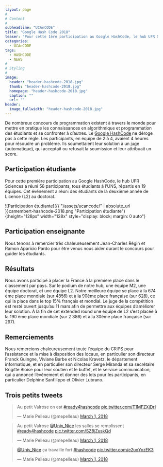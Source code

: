 ```yaml
---
layout: page
#
# Content
#
subheadline: "UCAnCODE"
title: "Google Hash Code 2018"
teaser: "Pour cette 1ère participation au Google HashCode, le hub UFR Sciences a réuni 58 participants répartis en 19 équipes qui ont contribué à placer la France à la première place dans le classement par pays."
categories:
  - UCAnCODE
tags:
  - HASHCODE
  - NEWS
#
# Styling
#
image:
  header: "header-hashcode-2018.jpg"
  thumb: "header-hashcode-2018.jpg"
  homepage: "header-hashcode-2018.jpg"
  caption: ""
  url: ""
header:
  image_fullwidth: "header-hashcode-2018.jpg"
---
```


De nombreux concours de programmation existent à travers le monde pour mettre en pratique les connaissances en algorithmique et programmation des étudiants et se confronter à d’autres.
Le [Google HashCode](https://hashcode.withgoogle.com/hashcode_2018.html) ne déroge pas à cette règle.
Les participants, en équipe de 2 à 4, avaient 4 heures pour résoudre un problème.
Ils soumettaient leur solution à un juge (automatique), qui acceptait ou refusait la soumission et leur attribuait un score.

## Participation étudiante ##

Pour cette première participation au Google HashCode, le hub UFR Sciences a réuni 58 participants, tous étudiants à l’UNS, répartis en 19 équipes.
Cet événement a réuni des étudiants de la deuxième année de Licence (L2) au doctorat.

![Participation étudiante]({{ "/assets/ucancode/" | absolute_url }}camembert-hashcode-2018.png "Participation étudiante"){:height="128px" width="128x" style="display: block; margin: 0 auto"}

## Participation enseignante ##

Nous tenons à remercier très chaleureusement Jean-Charles Régin et Ramon Aparicio Pardo pour être venus nous aider durant le concours pour guider les étudiants.

## Résultats ##

Nous avons participé à placer la France à la première place dans le classement par pays.
Sur le podium de notre hub, une équipe M2, une équipe doctorat, et une équipe L2. Notre meilleure équipe se place à la 674 ème place mondiale (sur 4856) et à la 90ème place française (sur 628), ce qui la place dans le top 15% français et mondial.
Le juge de la compétition est resté ouvert jusqu’au 11 mars afin de permettre aux équipes d’améliorer leur solution.
À la fin de cet extended round une équipe de L2 s’est placée à la 190 ème place mondiale (sur 2 386) et à la 30ème place française (sur 297).

## Remerciements ##

Nous remercions chaleureusement toute l’équipe du CRIPS pour l’assistance et la mise à disposition des locaux, en particulier son directeur Franck Guingne, Viviane Barbe et Nicolas Kravetz, le département informatique, et en particulier son directeur Serge Miranda et sa secrétaire Brigitte Bloise pour leur soutien et le buffet, et le service communication, qui a annoncé l’événement et donner des lots pour les participants, en particulier Delphine Sanfilippo et Olivier Lubrano.

## Trois petits tweets ## 

<blockquote class="twitter-tweet" data-lang="en"><p lang="fr" dir="ltr">Au petit Valrose on est <a href="https://twitter.com/hashtag/ready4hashcode?src=hash&amp;ref_src=twsrc%5Etfw">#ready4hashcode</a> <a href="https://t.co/T1MFZXjDrI">pic.twitter.com/T1MFZXjDrI</a></p>&mdash; Marie Pelleau (@mepelleau) <a href="https://twitter.com/mepelleau/status/969260483298590725?ref_src=twsrc%5Etfw">March 1, 2018</a></blockquote>


<blockquote class="twitter-tweet" data-lang="en"><p lang="fr" dir="ltr">Au petit Valrose <a href="https://twitter.com/Univ_Nice?ref_src=twsrc%5Etfw">@Univ_Nice</a> les salles se remplissent <a href="https://twitter.com/hashtag/ready4hashcode?src=hash&amp;ref_src=twsrc%5Etfw">#ready4hashcode</a> <a href="https://t.co/SZ8jZuskQd">pic.twitter.com/SZ8jZuskQd</a></p>&mdash; Marie Pelleau (@mepelleau) <a href="https://twitter.com/mepelleau/status/969262819043667969?ref_src=twsrc%5Etfw">March 1, 2018</a></blockquote>


<blockquote class="twitter-tweet" data-lang="en"><p lang="fr" dir="ltr"><a href="https://twitter.com/Univ_Nice?ref_src=twsrc%5Etfw">@Univ_Nice</a> ça travaille fort <a href="https://twitter.com/hashtag/hashcode?src=hash&amp;ref_src=twsrc%5Etfw">#hashcode</a> <a href="https://t.co/e2uxYozEK3">pic.twitter.com/e2uxYozEK3</a></p>&mdash; Marie Pelleau (@mepelleau) <a href="https://twitter.com/mepelleau/status/969282704041762821?ref_src=twsrc%5Etfw">March 1, 2018</a></blockquote>
<script async src="https://platform.twitter.com/widgets.js" charset="utf-8"></script>

